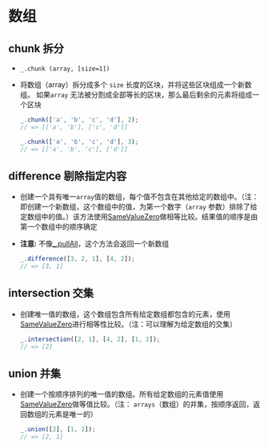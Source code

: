 # 数组

## chunk 拆分

- `_.chunk (array, [size=1])`

- 将数组（array）拆分成多个 `size` 长度的区块，并将这些区块组成一个新数组。 如果`array` 无法被分割成全部等长的区块，那么最后剩余的元素将组成一个区块

    ```js
    _.chunk(['a', 'b', 'c', 'd'], 2);
    // => [['a', 'b'], ['c', 'd']]

    _.chunk(['a', 'b', 'c', 'd'], 3);
    // => [['a', 'b', 'c'], ['d']]

    ```

## difference 剔除指定内容

- 创建一个具有唯一`array`值的数组，每个值不包含在其他给定的数组中。（注：即创建一个新数组，这个数组中的值，为第一个数字（`array` 参数）排除了给定数组中的值。）该方法使用[SameValueZero](http://ecma-international.org/ecma-262/6.0/#sec-samevaluezero "SameValueZero")做相等比较。结果值的顺序是由第一个数组中的顺序确定

- **注意:** 不像[\_.pullAll](https://www.lodashjs.com/docs/lodash.difference#pullAll "_.pullAll")，这个方法会返回一个新数组

    ```js
    _.difference([3, 2, 1], [4, 2]);
    // => [3, 1]
    ```

## intersection 交集

- 创建唯一值的数组，这个数组包含所有给定数组都包含的元素，使用[SameValueZero](http://ecma-international.org/ecma-262/6.0/#sec-samevaluezero "SameValueZero")进行相等性比较。（注：可以理解为给定数组的交集）

    ```js
    _.intersection([2, 1], [4, 2], [1, 2]);
    // => [2]

    ```

## union 并集

- 创建一个按顺序排列的唯一值的数组。所有给定数组的元素值使用[SameValueZero](http://ecma-international.org/ecma-262/6.0/#sec-samevaluezero "SameValueZero")做等值比较。（注： `arrays`（数组）的并集，按顺序返回，返回数组的元素是唯一的）

    ```js
    _.union([2], [1, 2]);
    // => [2, 1]
    ```
